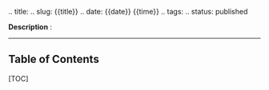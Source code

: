 .. title:
.. slug: {{title}}
.. date: {{date}} {{time}}
.. tags: 
.. status: published

**Description** : 

***
<!-- TEASER_END -->

## Table of Contents
[TOC]